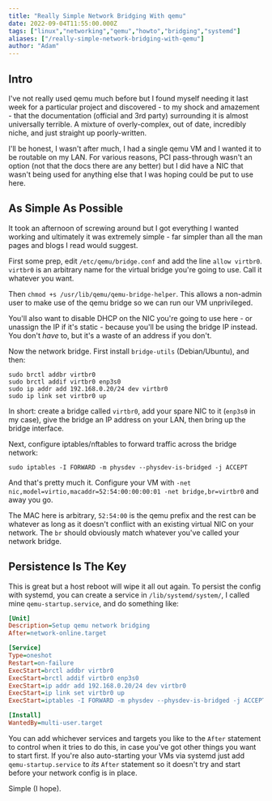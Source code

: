 ```yaml
---
title: "Really Simple Network Bridging With qemu"
date: 2022-09-04T11:55:00.000Z
tags: ["linux","networking","qemu","howto","bridging","systemd"]
aliases: ["/really-simple-network-bridging-with-qemu"]
author: "Adam"
---
```


## Intro
I've not really used qemu much before but I found myself needing it last week for a particular project and discovered - to my shock and amazement - that the documentation (official and 3rd party) surrounding it is almost universally terrible. A mixture of overly-complex, out of date, incredibly niche, and just straight up poorly-written.

I'll be honest, I wasn't after much, I had a single qemu VM and I wanted it to be routable on my LAN. For various reasons, PCI pass-through wasn't an option (not that the docs there are any better) but I did have a NIC that wasn't being used for anything else that I was hoping could be put to use here.

## As Simple As Possible

It took an afternoon of screwing around but I got everything I wanted working and ultimately it was extremely simple - far simpler than all the man pages and blogs I read would suggest.

First some prep, edit `/etc/qemu/bridge.conf` and add the line `allow virtbr0`. `virtbr0` is an arbitrary name for the virtual bridge you're going to use. Call it whatever you want.

Then `chmod +s /usr/lib/qemu/qemu-bridge-helper`. This allows a non-admin user to make use of the qemu bridge so we can run our VM unprivileged.

You'll also want to disable DHCP on the NIC you're going to use here - or unassign the IP if it's static - because you'll be using the bridge IP instead. You don't *have* to, but it's a waste of an address if you don't.

Now the network bridge. First install `bridge-utils` (Debian/Ubuntu), and then:

```shell
sudo brctl addbr virtbr0
sudo brctl addif virtbr0 enp3s0
sudo ip addr add 192.168.0.20/24 dev virtbr0
sudo ip link set virtbr0 up
```

In short: create a bridge called `virtbr0`, add your spare NIC to it (`enp3s0` in my case), give the bridge an IP address on your LAN, then bring up the bridge interface.

Next, configure iptables/nftables to forward traffic across the bridge network:

```shell
sudo iptables -I FORWARD -m physdev --physdev-is-bridged -j ACCEPT
```

And that's pretty much it. Configure your VM with `-net nic,model=virtio,macaddr=52:54:00:00:00:01 -net bridge,br=virtbr0` and away you go.

The MAC here is arbitrary, `52:54:00` is the qemu prefix and the rest can be whatever as long as it doesn't conflict with an existing virtual NIC on your network. The `br` should obviously match whatever you've called your network bridge.

## Persistence Is The Key

This is great but a host reboot will wipe it all out again. To persist the config with systemd, you can create a service in `/lib/systemd/system/`, I called mine `qemu-startup.service`, and do something like:

```ini
[Unit]
Description=Setup qemu network bridging
After=network-online.target

[Service]
Type=oneshot
Restart=on-failure
ExecStart=brctl addbr virtbr0
ExecStart=brctl addif virtbr0 enp3s0
ExecStart=ip addr add 192.168.0.20/24 dev virtbr0
ExecStart=ip link set virtbr0 up
ExecStart=iptables -I FORWARD -m physdev --physdev-is-bridged -j ACCEPT

[Install]
WantedBy=multi-user.target
```

You can add whichever services and targets you like to the `After` statement to control when it tries to do this, in case you've got other things you want to start first. If you're also auto-starting your VMs via systemd just add `qemu-startup.service` to *its* `After` statement so it doesn't try and start before your network config is in place.

Simple (I hope).
